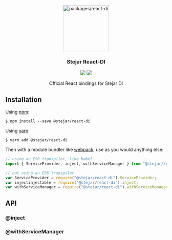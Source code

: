 <p align="center">
  <a href="https://github.com/middleout/stejar/tree/master/packages/packages/react-di">
    <img alt="packages/react-di" src="https://s3-eu-west-1.amazonaws.com/stejar/stejar-logo.png" width="144">
  </a>
</p>

<h3 align="center">
	Stejar React-DI
</h3>

<p align="center">
  <a href="https://www.npmjs.com/package/@stejar/packages/react-di"><img src="https://img.shields.io/npm/v/@stejar/packages/react-di.svg?style=flat-square"></a>
  <a href="https://www.npmjs.com/package/@stejar/packages/react-di"><img src="https://img.shields.io/npm/dm/@stejar/packages/react-di.svg?style=flat-square"></a>
</p>

<p align="center">
  Official React bindings for Stejar DI
</p>

## Installation

Using [npm](https://www.npmjs.com/):

    $ npm install --save @stejar/react-di

Using [yarn](https://yarnpkg.com/en/):

    $ yarn add @stejar/react-di

Then with a module bundler like [webpack](https://webpack.github.io/), use as you would anything else:

```js
// using an ES6 transpiler, like babel
import { ServiceProvider, inject, withServiceManager } from "@stejar/react-di";

// not using an ES6 transpiler
var ServiceProvider = require("@stejar/react-di").ServiceProvider;
var injectinjectable = require("@stejar/react-di").inject;
var withServiceManager = require("@stejar/react-di").withServiceManager;
```

## API

### <ServiceProvider />

### @inject

### @withServiceManager